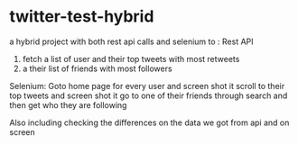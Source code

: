 # twitter-test-hybrid

a hybrid project with both rest api calls and selenium to :
Rest API
 1. fetch a list of user and their top tweets with most retweets
 2. a their list of friends with most followers
 
Selenium:
  Goto home page for every user and screen shot it
  scroll to their top tweets and screen shot it
  go to one of their friends through search and then get who they are following
  
  Also including checking the differences on the data we got from api and on screen
  
